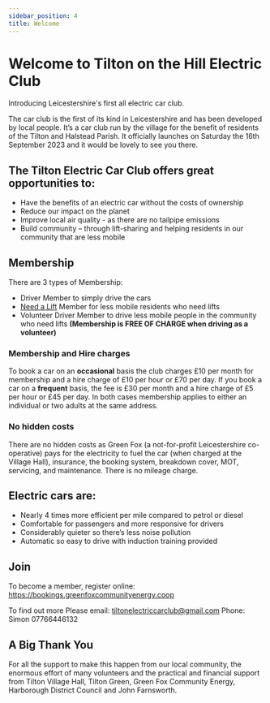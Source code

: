 ```yaml
---
sidebar_position: 4
title: Welcome
---
```


# Welcome to Tilton on the Hill Electric Club

Introducing Leicestershire's first all electric car club.

The car club is the first of its kind in Leicestershire and has been developed by local people. It’s a car club run by the village for the benefit of residents of the Tilton and Halstead Parish. 
It officially launches on Saturday the 16th September 2023 and it would be lovely to see you there.

## The Tilton Electric Car Club offers great opportunities to:

* Have the benefits of an electric car without the costs of ownership
* Reduce our impact on the planet 
* Improve local air quality - as there are no tailpipe emissions 
* Build community – through lift-sharing and helping residents in our community that are less mobile

## Membership

There are 3 types of Membership:

* Driver Member to simply drive the cars
* [Need a Lift](need-a-lift) Member for less mobile residents who need lifts
* Volunteer Driver Member to drive less mobile people in the community who need lifts **(Membership is FREE OF CHARGE when driving as a volunteer)** 

### Membership and Hire charges

To book a car on an **occasional** basis the club charges £10 per month for membership and a hire charge of £10 per hour or £70 per day. 
If you book a car on a **frequent** basis, the fee is £30 per month and a hire charge of £5 per hour or £45 per day. 
In both cases membership applies to either an individual or two adults at the same address.

### No hidden costs

There are no hidden costs as Green Fox (a not-for-profit Leicestershire co-operative) pays for the electricity to fuel the car (when charged at the Village Hall), insurance, the booking system, breakdown cover, MOT, servicing, and maintenance. 
There is no mileage charge.

## Electric cars are:

* Nearly 4 times more efficient per mile compared to petrol or diesel
* Comfortable for passengers and more responsive for drivers
* Considerably quieter so there’s less noise pollution 
* Automatic so easy to drive with induction training provided 

## Join

To become a member, register online: https://bookings.greenfoxcommunityenergy.coop 

To find out more
Please email: tiltonelectriccarclub@gmail.com
Phone: Simon 07766446132 

## A Big Thank You

For all the support to make this happen from our local community, the enormous effort of many volunteers and the practical and financial support from Tilton Village Hall, Tilton Green, Green Fox Community Energy, Harborough District Council and John Farnsworth. 
